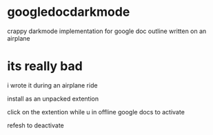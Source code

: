 # googledocdarkmode
crappy darkmode implementation for google doc outline written on an airplane


# its really bad

i wrote it during an airplane ride

install as an unpacked extention
 
click on the extention while u in offline google docs to activate

refesh to deactivate
